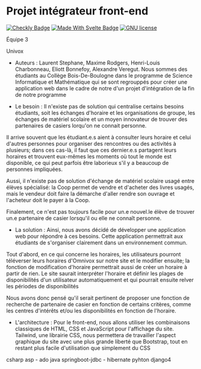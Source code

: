 # Projet intégrateur front-end

[![Checkly Badge](https://api.checklyhq.com/v1/badges/checks/e709cb3b-807d-4e5f-8f64-c7906fb01fe4?style=for-the-badge&theme=default)](https://univox.checkly-dashboards.com/) [![Made With Svelte Badge](https://img.shields.io/badge/made%20with-svelte%20kit-orange?style=for-the-badge)](https://kit.svelte.dev/) [![GNU license](https://img.shields.io/badge/License-GNU%20V3-blue?style=for-the-badge)](./LICENSE)

Équipe 3

Univox

- Auteurs :
Laurent Stephane, Maxime Rodgers, Henri-Louis Charbonneau, Eliott Bonnefoy, Alexandre Veregut.
Nous sommes des étudiants au Collège Bois-De-Boulogne dans le programme de Science Informatique et Mathématique qui se sont regrouppés pour créer une application web dans le cadre de notre d'un projet d'intégration de la fin de notre programme

- Le besoin :
Il n'existe pas de solution qui centralise certains besoins étudiants, soit les échanges d'horaire et les organisations de groupe, les échanges de matériel scolaire et un moyen innovateur de trouver des partenaires de casiers lorqu'on ne connait personne.

Il arrive souvent que les étudiant.e.s aient à consulter leurs horaire et celui d'autres personnes pour organiser des rencontres ou des activités à plusieurs; dans ces cas-là, il faut que ces dernier.e.s partagent leurs horaires et trouvent eux-mêmes les moments où tout le monde est disponible, ce qui peut parfois être laborieux s'il y a beaucoup de personnes impliquées.

Aussi, il n'existe pas de solution d'échange de matériel scolaire usagé entre élèves spécialisé: la Coop permet de vendre et d'acheter des livres usagés, mais le vendeur doit faire la démarche d'aller rendre son ouvrage et l'acheteur doit le payer à la Coop.

Finalement, ce n'est pas toujours facile pour un.e nouvel.le élève de trouver un.e partenaire de casier lorsqu'il ou elle ne connaît personne.

- La solution :
Ainsi, nous avons décidé de développer une application web pour répondre à ces besoins. Cette application permettrait aux étudiants de s'organiser clairement dans un environnement commun.

Tout d'abord, en ce qui concerne les horaires, les utilisateurs pourront téléverser leurs horaires d'Omnivox sur notre site et le modifier ensuite; la fonction de modification d'horaire permettrait aussi de créer un horaire à partir de rien. Le site saurait interpréter l'horaire et définir les plages de disponibilités d'un utilisateur automatiquement et qui pourrait ensuite relver les périodes de disponibilités 

Nous avons donc pensé qu'il serait pertinent de proposer une fonction de recherche de partenaire de casier en fonction de certains critères, comme les centres d'intérêts et/ou les disponibilités en fonction de l'horaire.

- L'architecture : 
Pour le front-end, nous allons utiliser les combinaisons classiques de HTML, CSS et JavaScript pour l'affichage du site. Tailwind, une librairie CSS, nous permettera de travailler l'aspect graphique du site avec une plus grande liberté que Bootstrap, tout en restant plus facile d'utilisation que simplement du CSS

csharp asp - ado
java springboot-jdbc - hibernate
pyhton django4
